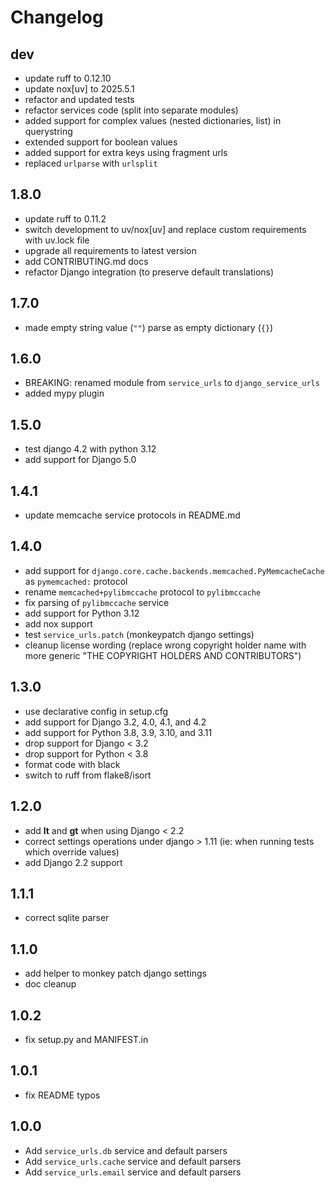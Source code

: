 # Changelog

## dev

* update ruff to 0.12.10
* update nox[uv] to 2025.5.1
* refactor and updated tests
* refactor services code (split into separate modules)
* added support for complex values (nested dictionaries, list) in querystring
* extended support for boolean values
* added support for extra keys using fragment urls
* replaced `urlparse` with `urlsplit`

## 1.8.0

* update ruff to 0.11.2
* switch development to uv/nox[uv] and replace custom requirements with uv.lock file
* upgrade all requirements to latest version
* add CONTRIBUTING.md docs
* refactor Django integration (to preserve default translations)

## 1.7.0

* made empty string value (`""`) parse as empty dictionary (`{}`)

## 1.6.0

* BREAKING: renamed module from `service_urls` to `django_service_urls`
* added mypy plugin

## 1.5.0

* test django 4.2 with python 3.12
* add support for Django 5.0

## 1.4.1

* update memcache service protocols in README.md

## 1.4.0

* add support for `django.core.cache.backends.memcached.PyMemcacheCache` as `pymemcached:` protocol
* rename `memcached+pylibmccache` protocol to `pylibmccache`
* fix parsing of `pylibmccache` service
* add support for Python 3.12
* add nox support
* test `service_urls.patch` (monkeypatch django settings)
* cleanup license wording
  (replace wrong copyright holder name with more generic "THE COPYRIGHT HOLDERS AND CONTRIBUTORS")

## 1.3.0

* use declarative config in setup.cfg
* add support for Django 3.2, 4.0, 4.1, and 4.2
* add support for Python 3.8, 3.9, 3.10, and 3.11
* drop support for Django < 3.2
* drop support for Python < 3.8
* format code with black
* switch to ruff from flake8/isort

## 1.2.0

* add __lt__ and __gt__ when using Django < 2.2
* correct settings operations under django > 1.11 (ie: when running tests which override values)
* add Django 2.2 support

## 1.1.1

* correct sqlite parser

## 1.1.0

* add helper to monkey patch django settings
* doc cleanup

## 1.0.2

* fix setup.py and MANIFEST.in

## 1.0.1

* fix README typos

## 1.0.0

* Add `service_urls.db` service and default parsers
* Add `service_urls.cache` service and default parsers
* Add `service_urls.email` service and default parsers
